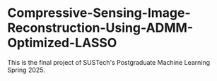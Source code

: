 # Compressive-Sensing-Image-Reconstruction-Using-ADMM-Optimized-LASSO
This is the final project of SUSTech's Postgraduate Machine Learning Spring 2025.
